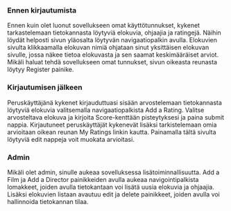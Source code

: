 ### Ennen kirjautumista
Ennen kuin olet luonut sovellukseen omat käyttötunnukset, kykenet tarkastelemaan tietokannasta löytyviä elokuvia, ohjaajia ja ratingejä. Näihin löydät helposti sivun yläosalta löytyvän navigaatiopalkin avulla. Elokuvien sivulta klikkaamalla elokuvan nimiä ohjataan sinut yksittäisen elokuvan sivulle, jossa näkee tietoa elokuvasta ja sen saamat keskimääräiset arviot. Mikäli haluat tehdä sovellukseen omat tunnukset, sivun oikeasta reunasta löytyy Register painike.

### Kirjautumisen jälkeen
Peruskäyttäjänä kykenet kirjauduttuasi sisään arvostelemaan tietokannasta löytyviä elokuvia valitsemalla navigaatiopalkista Add a Rating. Valitse arvosteltava elokuva ja kirjoita Score-kenttään pisteytyksesi ja paina submit nappia. Kirjautuneet peruskäyttäjät kykenevät lisäksi tarkistelemaan omia arvioitaan oikean reunan My Ratings linkin kautta. Painamalla tältä sivulta löytyviä edit nappeja voit muokata arvioitasi. 

### Admin
Mikäli olet admin, sinulle aukeaa sovelluksessa lisätoiminnallisuutta. Add a Film ja Add a Director painikkeiden avulla aukeaa navigointipalkista lomakkeet, joiden avulla tietokantaan voi lisätä uusia elokuvia ja ohjaajia. Lisäksi elokuvien listaan avautuu edit ja delete painikkeet, joiden avulla voi hallinnoida tietokannan tilaa.
